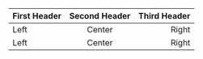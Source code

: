 First Header | Second Header | Third Header
:----------- |:-------------:| -----------:
Left         | Center        | Right
Left         | Center        | Right